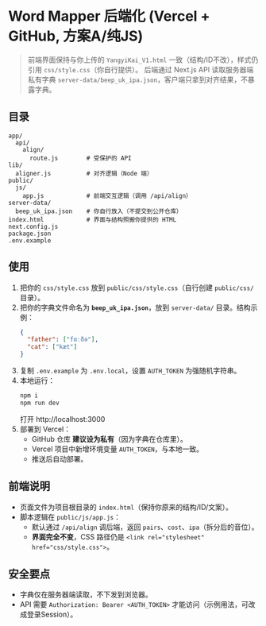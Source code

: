 # Word Mapper 后端化 (Vercel + GitHub, 方案A/纯JS)

> 前端界面保持与你上传的 `YangyiKai_V1.html` 一致（结构/ID不改），样式仍引用 `css/style.css`（你自行提供）。
> 后端通过 Next.js API 读取服务器端私有字典 `server-data/beep_uk_ipa.json`，客户端只拿到对齐结果，不暴露字典。

## 目录
```
app/
  api/
    align/
      route.js        # 受保护的 API
lib/
  aligner.js          # 对齐逻辑（Node 端）
public/
  js/
    app.js            # 前端交互逻辑（调用 /api/align）
server-data/
  beep_uk_ipa.json    # 你自行放入（不提交到公开仓库）
index.html            # 界面与结构照搬你提供的 HTML
next.config.js
package.json
.env.example
```

## 使用
1. 把你的 `css/style.css` 放到 `public/css/style.css`（自行创建 `public/css/` 目录）。
2. 把你的字典文件命名为 **`beep_uk_ipa.json`**，放到 `server-data/` 目录。结构示例：
   ```json
   {
     "father": ["fɑːðə"],
     "cat": ["kæt"]
   }
   ```
3. 复制 `.env.example` 为 `.env.local`，设置 `AUTH_TOKEN` 为强随机字符串。
4. 本地运行：
   ```bash
   npm i
   npm run dev
   ```
   打开 http://localhost:3000
5. 部署到 Vercel：
   - GitHub 仓库 **建议设为私有**（因为字典在仓库里）。
   - Vercel 项目中新增环境变量 `AUTH_TOKEN`，与本地一致。
   - 推送后自动部署。

## 前端说明
- 页面文件为项目根目录的 `index.html`（保持你原来的结构/ID/文案）。
- 脚本逻辑在 `public/js/app.js`：
  - 默认通过 `/api/align` 调后端，返回 `pairs`、`cost`、`ipa`（拆分后的音位）。
  - **界面完全不变**，CSS 路径仍是 `<link rel="stylesheet" href="css/style.css">`。

## 安全要点
- 字典仅在服务器端读取，不下发到浏览器。
- API 需要 `Authorization: Bearer <AUTH_TOKEN>` 才能访问（示例用法，可改成登录Session）。

